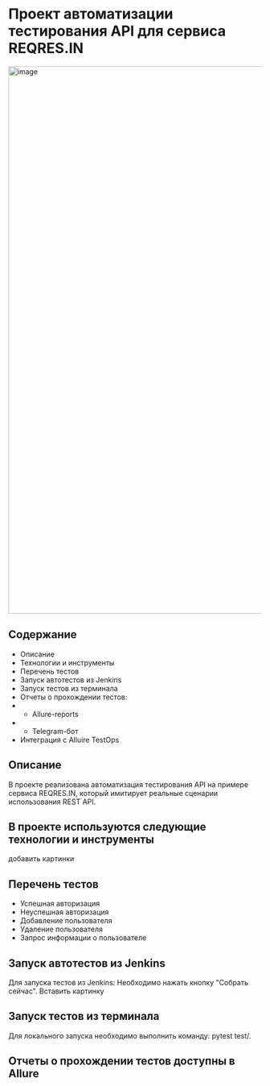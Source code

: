 # Проект автоматизации тестирования API для сервиса REQRES.IN
<img width="1087" alt="image" src="https://user-images.githubusercontent.com/109241600/205449027-eb2ebe81-593c-4fb7-b1c3-23468c3f5179.png">

## Содержание
- Описание
- Технологии и инструменты
- Перечень тестов
- Запуск автотестов из Jenkins
- Запуск тестов из терминала
- Отчеты о прохождении тестов:
- - Allure-reports
- - Telegram-бот
- Интеграция с Alluire TestOps


## Описание
В проекте реализована автоматизация тестирования API на примере сервиса REQRES.IN, который имитирует реальные сценарии использования REST API.


## В проекте используются следующие технологии и инструменты
добавить картинки

## Перечень тестов
- Успешная авторизация
- Неуспешная авторизация
- Добавление пользователя
- Удаление пользователя
- Запрос информации о пользователе

## Запуск автотестов из Jenkins
Для запуска тестов из Jenkins:
Необходимо нажать кнопку "Собрать сейчас".
Вставить картинку

## Запуск тестов из терминала
Для локального запуска необходимо выполнить команду:
pytest test/.

## Отчеты о прохождении тестов доступны в Allure









